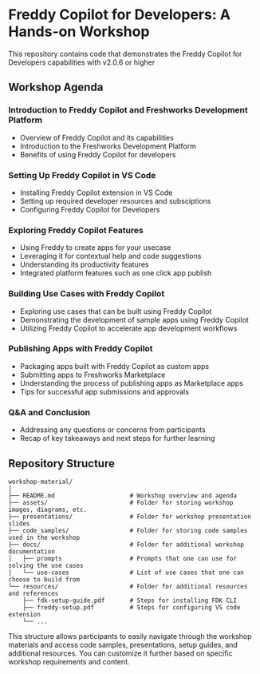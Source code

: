 # Freddy Copilot for Developers: A Hands-on Workshop

This repository contains code that demonstrates the Freddy Copilot for Developers capabilities with v2.0.6 or higher

## Workshop Agenda

### Introduction to Freddy Copilot and Freshworks Development Platform
- Overview of Freddy Copilot and its capabilities
- Introduction to the Freshworks Development Platform
- Benefits of using Freddy Copilot for developers

### Setting Up Freddy Copilot in VS Code
- Installing Freddy Copilot extension in VS Code
- Setting up required developer resources and subsciptions
- Configuring Freddy Copilot for Developers

### Exploring Freddy Copilot Features
- Using Freddy to create apps for your usecase
- Leveraging it for contextual help and code suggestions
- Understanding its productivity features
- Integrated platform features such as one click app publish

### Building Use Cases with Freddy Copilot
- Exploring use cases that can be built using Freddy Copilot
- Demonstrating the development of sample apps using Freddy Copilot
- Utilizing Freddy Copilot to accelerate app development workflows

### Publishing Apps with Freddy Copilot
- Packaging apps built with Freddy Copilot as custom apps
- Submitting apps to Freshworks Marketplace
- Understanding the process of publishing apps as Marketplace apps
- Tips for successful app submissions and approvals

### Q&A and Conclusion
- Addressing any questions or concerns from participants
- Recap of key takeaways and next steps for further learning

## Repository Structure

```
workshop-material/
│
├── README.md                     # Workshop overview and agenda
├── assets/                       # Folder for storing workshop images, diagrams, etc.
├── presentations/                # Folder for workshop presentation slides
├── code_samples/                 # Folder for storing code samples used in the workshop
├── docs/                         # Folder for additional workshop documentation
│   ├── prompts                   # Prompts that one can use for solving the use cases 
│   └── use-cases                 # List of use cases that one can choose to build from
└── resources/                    # Folder for additional resources and references
    ├── fdk-setup-guide.pdf       # Steps for installing FDK CLI
    ├── freddy-setup.pdf          # Steps for configuring VS code extension
    └── ...
```

This structure allows participants to easily navigate through the workshop materials and access code samples, presentations, setup guides, and additional resources. You can customize it further based on specific workshop requirements and content.